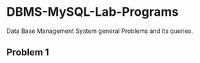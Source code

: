 # DBMS-MySQL-Lab-Programs
Data Base Management System general Problems and its queries.

## Problem 1
